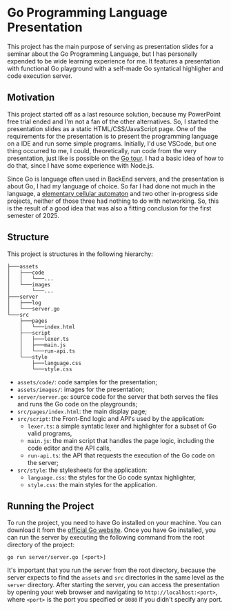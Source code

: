# Go Programming Language Presentation

This project has the main purpose of serving as presentation slides for a seminar about the Go Programming Language, but I has personally expended to be wide learning experience for me. It features a presentation with functional Go playground with a self-made Go syntatical highligher and code execution server.

## Motivation

This project started off as a last resource solution, because my PowerPoint free trial ended and I'm not a fan of the other alternatives. So, I started the presentation slides as a static HTML/CSS/JavaScript page. One of the requirements for the presentation is to present the programming language on a IDE and run some simple programs. Initially, I'd use VSCode, but one thing occurred to me, I could, theoretically, run code from the very presentation, just like is possible on the [Go tour](https://go.dev/tour). I had a basic idea of how to do that, since I have some experience with Node.js.

Since Go is language often used in BackEnd servers, and the presentation is about Go, I had my language of choice. So far I had done not much in the language, a [elementary cellular automaton](https://github.com/alan-b-lima/elementary_cellular_automaton) and two other in-progress side projects, neither of those three had nothing to do with networking. So, this is the result of a good idea that was also a fitting conclusion for the first semester of 2025.

## Structure

This project is structures in the following hierarchy:

```
├───assets
│   ├───code
│   │   └───...
│   └───images
│       └───...
├───server
│   ├───log
│   └───server.go
└───src
    ├───pages
    │   └───index.html
    ├───script
    │   ├───lexer.ts
    │   ├───main.js
    │   └───run-api.ts
    └───style
        ├───language.css
        └───style.css
```

* `assets/code/`: code samples for the presentation;
* `assets/images/`: images for the presentation;
* `server/server.go`: source code for the server that both serves the files and runs the Go code on the playgrounds;
* `src/pages/index.html`: the main display page;
* `src/script`: the Front-End logic and API's used by the application:
    * `lexer.ts`: a simple syntatic lexer and highlighter for a subset of Go valid programs,
    * `main.js`: the main script that handles the page logic, including the code editor and the API calls,
    * `run-api.ts`: the API that requests the execution of the Go code on the server;
* `src/style`: the stylesheets for the application:
    * `language.css`: the styles for the Go code syntax highlighter,
    * `style.css`: the main styles for the application.

## Running the Project

To run the project, you need to have Go installed on your machine. You can download it from the [official Go website](https://go.dev/dl/). Once you have Go installed, you can run the server by executing the following command from the root directory of the project:

```
go run server/server.go [<port>]
```

It's important that you run the server from the root directory, because the server expects to find the `assets` and `src` directories in the same level as the `server` directory. After starting the server, you can access the presentation by opening your web browser and navigating to `http://localhost:<port>`, where `<port>` is the port you specified or `8080` if you didn't specify any port.
